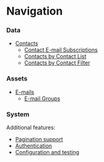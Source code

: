 Navigation
==========

### Data
* [Contacts](contacts.md)
  * [Contact E-mail Subscriptions](contacts/subscriptions.md)
  * [Contacts by Contact List](contacts/list.md)
  * [Contacts by Contact Filter](contacts/filters.md)

### Assets
* [E-mails](emails.md)
  * [E-mail Groups](emails/groups.md)

### System


Additional features:

* [Pagination support](result-pager.md)
* [Authentication](authentication.md)
* [Configuration and testing](configuration.md)
